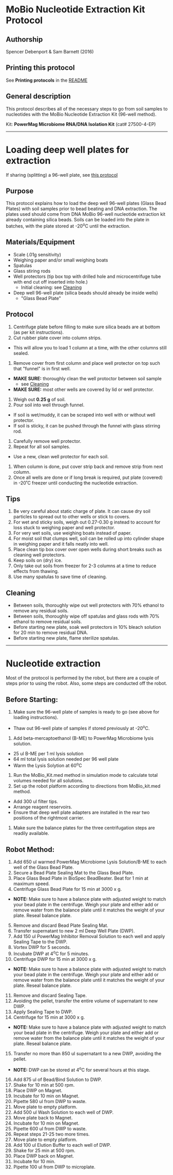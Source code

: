 MoBio Nucleotide Extraction Kit Protocol
========================================

## Authorship

Spencer Debenport & Sam Barnett (2016)


## Printing this protocol

See **Printing protocols** in the [README](../README.md#printing-protocols-conversion-of-protocols-to-pdf)


## General description

This protocol describes all of the necessary steps to go from soil samples to
nucleotides with the MoBio Nucleotide Extraction Kit (96-well method). 

Kit: **PowerMag Microbiome RNA/DNA Isolation Kit** (cat# 27500-4-EP)


***

# Loading deep well plates for extraction

If sharing (splitting) a 96-well plate, see [this protocol](./shared_DNA_extraction_plate_protocol.md)

## Purpose

This protocol explains how to load the deep well 96-well plates (Glass Bead Plates) with
soil samples prior to bead beating and DNA extraction. The plates used should come from
DNA MoBio 96-well nucleotide extraction kit already containing silica beads. 
Soils can be loaded into the plate in batches, with the plate stored at -20<sup>o</sup>C
until the extraction.


## Materials/Equipment

* Scale (.01g sensitivity)
* Weighing paper and/or small weighing boats
* Spatulas
* Glass stiring rods
* Well protectors (tip box top with drilled hole and microcentrifuge tube with end cut off
  inserted into hole.)
  * Initial cleaning: see [Cleaning](./MoBio_96-well_kit_protocol.md##Cleaning)
* Deep well 96-well plate (silica beads should already be inside wells)
  * "Glass Bead Plate"


## Protocol

1. Centrifuge plate before filling to make sure silica beads are at bottom (as per kit
   instructions).
1. Cut rubber plate cover into column strips.
  * This will allow you to load 1 column at a time, with the other columns still sealed.
1. Remove cover from first column and place well protector on top such that "funnel" is in
   first well.
  * **MAKE SURE:** thoroughly clean the well protoctor between soil sample
    * see [Cleaning](./MoBio_96-well_kit_protocol.md##Cleaning)
  * **MAKE SURE:** most other wells are covered by lid or well protector.
1. Weigh out **0.25 g** of soil.
1. Pour soil into well through funnel.
  * If soil is wet/muddy, it can be scraped into well with or without well protector.
  * If soil is sticky, it can be pushed through the funnel with glass stirring rod.
1. Carefully remove well protector.
1. Repeat for all soil samples.
  * Use a new, clean well protector for each soil.
1. When column is done, put cover strip back and remove strip from next column.
1. Once all wells are done or if long break is required, put plate (covered) in -20˚C
   freezer until conducting the nucleotide extraction.


## Tips
1. Be very careful about static charge of plate.  It can cause dry soil particles to
   spread out to other wells or stick to covers.
1. For wet and sticky soils, weigh out 0.27-0.30 g instead to account for loss stuck to
   weighing paper and well protector.
1. For very wet soils, use weighing boats instead of paper.
1. For moist soil that clumps well, soil can be rolled up into cylinder shape in weighing
   paper and it falls neatly into well.
1. Place clean tip box cover over open wells during short breaks such as cleaning well
   protectors.
1. Keep soils on (dry) ice.
1. Only take out soils from freezer for 2-3 columns at a time to reduce effects from
   thawing.
1. Use many spatulas to save time of cleaning.


## Cleaning
* Between soils, thoroughly wipe out well protectors with 70% ethanol to remove any
  residual soils.
* Between soils, thoroughly wipe off spatulas and glass rods with 70% ethanol to remove
  residual soils.
* Before starting new plate, soak well protectors in 10% bleach solution for 20 min to
  remove residual DNA.
* Before starting new plate, flame sterilize spatulas.


***

# Nucleotide extraction 

Most of the protocol is performed by the robot, but there are a couple of steps prior
to using the robot. Also, some steps are conducted off the robot.

## Before Starting:
1. Make sure the 96-well plate of samples is ready to go (see above for loading instructions).
  * Thaw out 96-well plate of samples if stored previously at -20<sup>o</sup>C.
1. Add beta-mercaptoethanol (B-ME) to PowerMag Microbiome lysis solution.
  *	25 ul B-ME per 1 ml lysis solution
  * 64 ml total lysis solution needed per 96 well plate
  * Warm the Lysis Solytion at 60<sup>o</sup>C 
1. Run the MoBio_Kit.med method in simulation mode to calculate total volumes needed for all solutions.
2. Set up the robot platform according to directions from MoBio_kit.med method.
  * Add 300 ul filter tips.
  * Arrange reagent reservoirs.
  * Ensure that deep well plate adapters are installed in the rear two positions of the rightmost carrier. 
1. Make sure the balance plates for the three centrifugation steps are readily available.

## Robot Method:

1.	Add 650 ul warmed PowerMag Microbiome Lysis Solution/B-ME to each well of the Glass Bead Plate.
2.	Secure a Bead Plate Sealing Mat to the Glass Bead Plate. 
3.	Place Glass Bead Plate in BioSpec BeadBeater. Beat for 1 min at maximum speed.
4.	Centrifuge Glass Bead Plate for 15 min at 3000 x g.
   * **NOTE:** Make sure to have a balance plate with adjusted weight to match your bead plate in the centrifuge. Weigh your plate and either add or remove water from the balance plate until it matches the weight of your plate. Reseal balance plate.
5.	Remove and discard Bead Plate Sealing Mat.
6.	Transfer supernatant to new 2 ml Deep Well Plate (DWP). 
7.	Add 150 ul PowerMag Inhibitor Removal Solution to each well and apply Sealing Tape to the DWP. 
8.	Vortex DWP for 5 seconds.
9.	Incubate DWP at 4<sup>o</sup>C for 5 minutes.
10.	Centrifuge DWP for 15 min at 3000 x g.
   * **NOTE:** Make sure to have a balance plate with adjusted weight to match your bead plate in the centrifuge. Weigh your plate and either add or remove water from the balance plate until it matches the weight of your plate. Reseal balance plate.
11.	Remove and discard Sealing Tape.
12.	Avoiding the pellet, transfer the entire volume of supernatant to new DWP. 
13.	Apply Sealing Tape to DWP.
14.	Centrifuge for 15 min at 3000 x g.
   * **NOTE:** Make sure to have a balance plate with adjusted weight to match your bead plate in the centrifuge. Weigh your plate and either add or remove water from the balance plate until it matches the weight of your plate. Reseal balance plate.
15.	Transfer no more than 850 ul supernatant to a new DWP, avoiding the pellet.
   * **NOTE:** DWP can be stored at 4<sup>o</sup>C for several hours at this stage.
16.	Add 875 ul of Bead/Bind Solution to DWP.
17.	Shake for 10 min at 500 rpm. 
18.	Place DWP on Magnet.
19.	Incubate for 10 min on Magnet.
20.	Pipette 580 ul from DWP to waste.
21.	Move plate to empty platform.
22.	Add 500 ul Wash Solution to each well of DWP.
23.	Move plate back to Magnet. 
24.	Incubate for 10 min on Magnet. 
25.	Pipette 600 ul from DWP to waste.
26.	Repeat steps 21-25 two more times.
27.	Move plate to empty platform.
28.	Add 100 ul Elution Buffer to each well of DWP.
29.	Shake for 25 min at 500 rpm.
30.	Place DWP back on Magnet.
31.	Incubate for 10 min.
32.	Pipette 100 ul from DWP to microplate.

